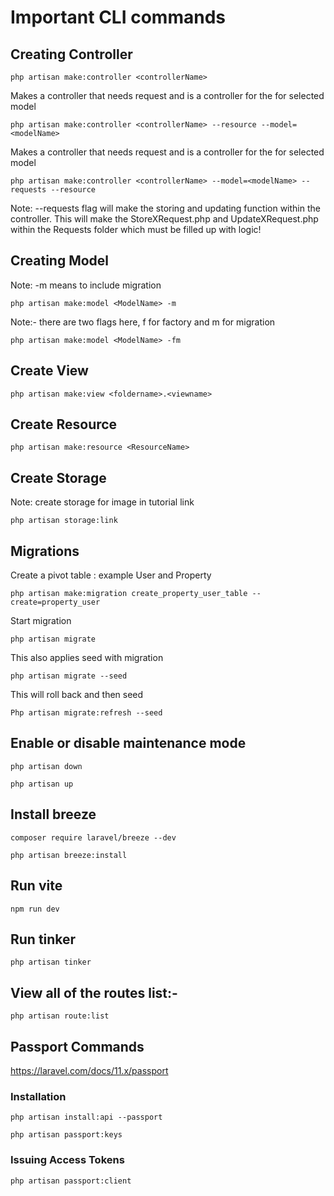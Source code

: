 # Important CLI commands

## Creating Controller

```
php artisan make:controller <controllerName>
```

Makes a controller that needs request and is a controller for the for selected model
```
php artisan make:controller <controllerName> --resource --model=<modelName>
```

Makes a controller that needs request and is a controller for the for selected model
```
php artisan make:controller <controllerName> --model=<modelName> --requests --resource
```
Note: --requests flag will make the storing and updating function within the controller. This will make the StoreXRequest.php and UpdateXRequest.php within the Requests folder which must be filled up with logic!

## Creating Model

Note: -m means to include migration
```
php artisan make:model <ModelName> -m
```

Note:- there are two flags here, f for factory and m for migration
```
php artisan make:model <ModelName> -fm
```

## Create View

```
php artisan make:view <foldername>.<viewname>
```

## Create Resource

```
php artisan make:resource <ResourceName>
```
## Create Storage

Note: create storage for image in tutorial link
```
php artisan storage:link
```

## Migrations

Create a pivot table : example User and Property
```
php artisan make:migration create_property_user_table --create=property_user
```

Start migration

```
php artisan migrate
```

This also applies seed with migration
```
php artisan migrate --seed 
```

This will roll back and then seed
```
Php artisan migrate:refresh --seed 
```

## Enable or disable maintenance mode

```
php artisan down
```

```
php artisan up
```


## Install breeze
```
composer require laravel/breeze --dev
```

```
php artisan breeze:install
```

## Run vite

```
npm run dev
```

## Run tinker

```
php artisan tinker
```


## View all of the routes list:-

```
php artisan route:list
```

## Passport Commands

https://laravel.com/docs/11.x/passport


### Installation

```
php artisan install:api --passport

php artisan passport:keys

```

### Issuing Access Tokens

```
php artisan passport:client



```